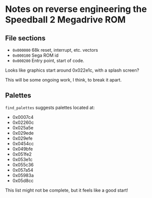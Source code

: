 # Notes on reverse engineering the Speedball 2 Megadrive ROM

## File sections

 * `0x000000` 68k reset, interrupt, etc. vectors
 * `0x000100` Sega ROM id
 * `0x000200` Entry point, start of code.

Looks like graphics start around 0x022e1c, with a splash screen?

This will be some ongoing work, I think, to break it apart.

## Palettes

`find_palettes` suggests palettes located at:

 * 0x0007c4
 * 0x02260c
 * 0x025a5e
 * 0x029ede
 * 0x029efe
 * 0x0454cc
 * 0x049bfe
 * 0x051fe2
 * 0x053e1c
 * 0x055c36
 * 0x057a54
 * 0x05983a
 * 0x05d8cc

This list might not be complete, but it feels like a good start!
